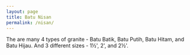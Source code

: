 ```yaml
---
layout: page
title: Batu Nisan
permalink: /nisan/
---
```


The are many 4 types of granite - Batu Batik, Batu Putih, Batu Hitam, and Batu Hijau.
And 3 different sizes - 1½', 2', and 2½'.
